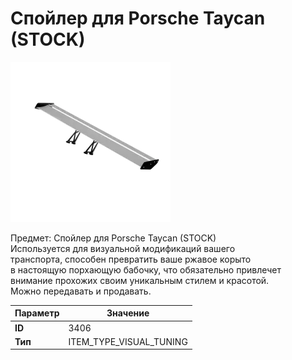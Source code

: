 # Спойлер для Porsche Taycan (STOCK)

![Item Image](../img/3406.webp?raw=true)

Предмет: Спойлер для Porsche Taycan (STOCK)<br>Используется для визуальной модификаций вашего<br>транспорта, способен превратить ваше ржавое корыто<br>в настоящую порхающую бабочку, что обязательно привлечет<br>внимание прохожих своим уникальным стилем и красотой.<br>Можно передавать и продавать.


| Параметр | Значение |
|----------|----------|
| **ID** | 3406 |
| **Тип** | ITEM_TYPE_VISUAL_TUNING |

